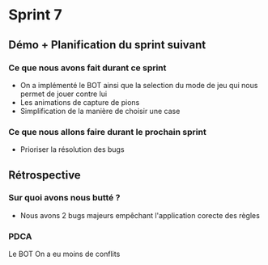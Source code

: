 # Sprint 7

## Démo + Planification du sprint suivant

### Ce que nous avons fait durant ce sprint
 * On a implémenté le BOT ainsi que la selection du mode de jeu qui nous permet de jouer contre lui
 * Les animations de capture de pions
 * Simplification de la manière de choisir une case

### Ce que nous allons faire durant le prochain sprint
 * Prioriser la résolution des bugs 

## Rétrospective

### Sur quoi avons nous butté ?
 * Nous avons 2 bugs majeurs empêchant l'application corecte des règles

### PDCA
Le BOT
On a eu moins de conflits